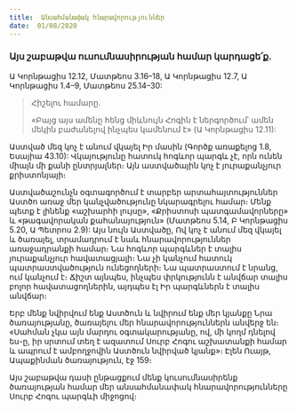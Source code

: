 ```yaml
---
title:  Անսահմանափակ հնարավորություններ
date:  01/08/2020
---
```


### Այս շաբաթվա ուսումնասիրության համար կարդացե՛ք.
Ա Կորնթացիս 12.12, Մատթեոս 3.16–18, Ա Կորնթացիս 12.7, Ա Կորնթացիս 1.4–9, Մատթեոս 25.14–30:

> <p>Հիշելու համարը.<p>
> «Բայց այս ամենը հենց միևնույն Հոգին է ներգործում՝ ամեն մեկին բաժանելով ինչպես կամենում է» (Ա Կորնթացիս 12.11):

Աստված մեզ կոչ է անում վկայել Իր մասին (Գործք առաքելոց 1.8, Եսայիա 43.10): Վկայությունը հատուկ հոգևոր պարգև չէ, որն ունեն միայն մի քանի ընտրյալներ։ Այն աստվածային կոչ է յուրաքանչյուր քրիստոնյայի։

Աստվածաշունչն օգտագործում է տարբեր արտահայտություններ Աստծո առաջ մեր կանչվածությունը նկարագրելու համար։ Մենք պետք է լինենք «աշխարհի լույսը», «Քրիստոսի պատգամավորները» և «թագավորական քահանայություն» (Մատթեոս 5.14, Բ Կորնթացիս 5.20, Ա Պետրոս 2.9): Այս նույն Աստվածը, Ով կոչ է անում մեզ վկայել և ծառայել, տրամադրում է նաև հնարավորություններ առաջադրանքի համար։ Նա հոգևոր պարգևներ է տալիս յուրաքանչյուր հավատացյալի։ Նա չի կանչում հատուկ պատրաստվածություն ունեցողների։ Նա պատրաստում է նրանց, ում կանչում է։ Ճիշտ այնպես, ինչպես փրկությունն է անվճար տալիս բոլոր հավատացողներին, այդպես էլ Իր պարգևներն է տալիս անվճար։

Երբ մենք նվիրվում ենք Աստծուն և նվիրում ենք մեր կյանքը Նրա ծառայությանը, ծառայելու մեր հնարավորություններն անվերջ են։ «Սահման չկա այն մարդու օգտակարությանը, ով, մի կողմ դնելով ես-ը, իր սրտում տեղ է ազատում Սուրբ Հոգու աշխատանքի համար և ապրում է ամբողջովին Աստծուն նվիրված կյանք»։ Էլեն Ուայթ, Ապաքինման ծառայություն, էջ 159։

Այս շաբաթվա դասի ընթացքում մենք կուսումնասիրենք ծառայության համար մեր անսահմանափակ հնարավորությունները Սուրբ Հոգու պարգևի միջոցով։
